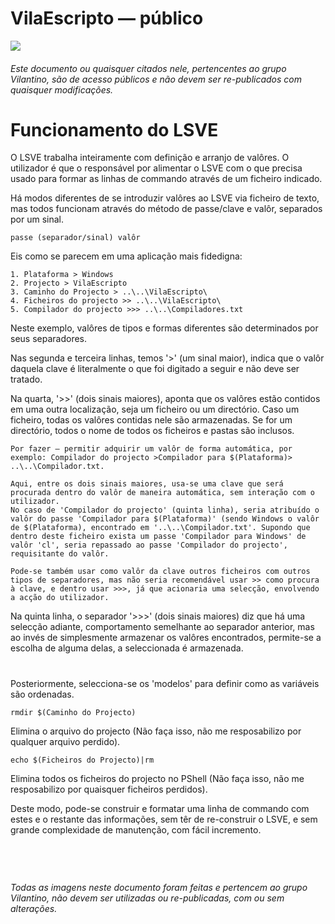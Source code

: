 # VilaEscripto — público
<img src="https://user-images.githubusercontent.com/118770355/232245381-213897db-1ce7-4705-8b57-bba86627b3d5.png"/> 

###### Este documento ou quaisquer citados nele, pertencentes ao grupo Vilantino, são de acesso públicos e não devem ser re-publicados com quaisquer modificações. 

# Funcionamento do LSVE

O LSVE trabalha inteiramente com definição e arranjo de valôres. O utilizador é que o responsável por alimentar o LSVE com o que precisa usado para formar as linhas de commando através de um ficheiro indicado. 

Há modos diferentes de se introduzir valôres ao LSVE via ficheiro de texto, mas todos funcionam através do método de passe/clave e valôr, separados por um sinal.
	
	passe (separador/sinal) valôr

Eis como se parecem em uma aplicação mais fidedigna:

	1. Plataforma > Windows
	2. Projecto > VilaEscripto
	3. Caminho do Projecto > ..\..\VilaEscripto\
	4. Ficheiros do projecto >> ..\..\VilaEscripto\
	5. Compilador do projecto >>> ..\..\Compiladores.txt

Neste exemplo, valôres de tipos e formas diferentes são determinados por seus separadores. 

Nas segunda e terceira linhas, temos '>' (um sinal maior), indica que o valôr daquela clave é literalmente o que foi digitado a seguir e não deve ser tratado.

Na quarta, '>>' (dois sinais maiores), aponta que os valôres estão contidos em uma outra localização, seja um ficheiro ou um directório. 
Caso um ficheiro, todas os valôres contidas nele são armazenadas. Se for um directório, todos o nome de todos os ficheiros e pastas são inclusos.

	Por fazer — permitir adquirir um valôr de forma automática, por exemplo: Compilador do projecto >Compilador para $(Plataforma)> ..\..\Compilador.txt. 
	
	Aqui, entre os dois sinais maiores, usa-se uma clave que será procurada dentro do valôr de maneira automática, sem interação com o utilizador.
	No caso de 'Compilador do projecto' (quinta linha), seria atribuído o valôr do passe 'Compilador para $(Plataforma)' (sendo Windows o valôr de $(Plataforma), encontrado em '..\..\Compilador.txt'. Supondo que dentro deste ficheiro exista um passe 'Compilador para Windows' de valôr 'cl', seria repassado ao passe 'Compilador do projecto', requisitante do valôr.

	Pode-se também usar como valôr da clave outros ficheiros com outros tipos de separadores, mas não seria recomendável usar >> como procura à clave, e dentro usar >>>, já que acionaria uma selecção, envolvendo a acção do utilizador.



Na quinta linha, o separador '>>>' (dois sinais maiores) diz que há uma selecção adiante, comportamento semelhante ao separador anterior, mas
ao invés de simplesmente armazenar os valôres encontrados, permite-se a escolha de alguma delas, a seleccionada é armazenada.
	
#

Posteriormente, selecciona-se os 'modelos' para definir como as variáveis são ordenadas.

	rmdir $(Caminho do Projecto) 
Elimina o arquivo do projecto (Não faça isso, não me resposabilizo por qualquer arquivo perdido).
	
	echo $(Ficheiros do Projecto)|rm
Elimina todos os ficheiros do projecto no PShell (Não faça isso, não me resposabilizo por quaisquer ficheiros perdidos).

Deste modo, pode-se construir e formatar uma linha de commando com estes e o restante das informações, sem têr de re-construir o LSVE, e sem grande complexidade de manutenção, com fácil incremento.

#

&nbsp;

###### Todas as imagens neste documento foram feitas e pertencem ao grupo Vilantino, não devem ser utilizadas ou re-publicadas, com ou sem alterações.
